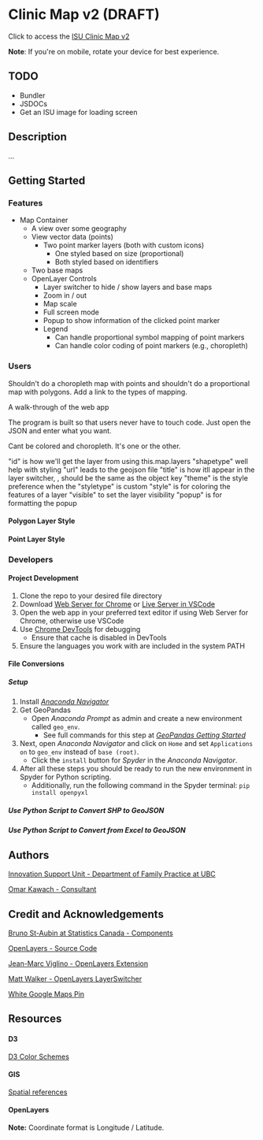 # Clinic Map v2 (DRAFT)

Click to access the [ISU Clinic Map v2](https://isu-ubc.github.io/clinic-mapping-2/)

**Note**: If you're on mobile, rotate your device for best experience. 

## TODO

- Bundler
- JSDOCs
- Get an ISU image for loading screen

## Description

...

## Getting Started

### Features

- Map Container 
  - A view over some geography
  - View vector data (points)
    - Two point marker layers (both with custom icons)
      - One styled based on size (proportional)
      - Both styled based on identifiers
  - Two base maps 
  - OpenLayer Controls
    - Layer switcher to hide / show layers and base maps
    - Zoom in / out
    - Map scale
    - Full screen mode
    - Popup to show information of the clicked point marker
    - Legend 
      - Can handle proportional symbol mapping of point markers
      - Can handle color coding of point markers (e.g., choropleth)

### Users

Shouldn't do a choropleth map with points and shouldn't do a proportional map with polygons. Add a link to the types of mapping.

A walk-through of the web app

The program is built so that users never have to touch code. Just open the JSON and enter what you want.

Cant be colored and choropleth. It's one or the other.

"id" is how we'll get the layer from using this.map.layers
"shapetype" well help with styling
"url" leads to the geojson file
"title" is how itll appear in the layer switcher, , should be the same as the object key
"theme" is the style preference when the "styletype" is custom
"style" is for coloring the features of a layer
"visible" to set the layer visibility 
"popup" is for formatting the popup

#### Polygon Layer Style

#### Point Layer Style

### Developers

#### Project Development

1. Clone the repo to your desired file directory
2. Download [Web Server for Chrome](https://chrome.google.com/webstore/detail/web-server-for-chrome/ofhbbkphhbklhfoeikjpcbhemlocgigb) or [Live Server in VSCode](https://marketplace.visualstudio.com/items?itemName=ritwickdey.LiveServer)
3. Open the web app in your preferred text editor if using Web Server for Chrome, otherwise use VSCode
4. Use [Chrome DevTools](https://developers.google.com/web/tools/chrome-devtools/) for debugging
   - Ensure that cache is disabled in DevTools
5. Ensure the languages you work with are included in the system PATH

#### File Conversions

##### Setup

1. Install [*Anaconda Navigator*](https://www.anaconda.com/)
2. Get GeoPandas
   - Open *Anaconda Prompt* as admin and create a new environment called ```geo_env```.
     - See full commands for this step at [*GeoPandas Getting Started*](https://geopandas.readthedocs.io/en/latest/getting_started/install.html#creating-a-new-environment)
3. Next, open *Anaconda Navigator* and click on ```Home``` and set ```Applications on``` to ```geo_env``` instead of ```base (root)```. 
   - Click the ```install``` button for *Spyder* in the *Anaconda Navigator*. 
4. After all these steps you should be ready to run the new environment in Spyder for Python scripting.
     - Additionally, run the following command in the Spyder terminal:  ```pip install openpyxl```

##### Use Python Script to Convert SHP to GeoJSON

##### Use Python Script to Convert from Excel to GeoJSON



## Authors

[Innovation Support Unit - Department of Family Practice at UBC](https://isu.familymed.ubc.ca/)

[Omar Kawach - Consultant](https://omarkawach.github.io/)

## Credit and Acknowledgements

[Bruno St-Aubin at Statistics Canada - Components](https://github.com/SGC-CGS/geo-explorer)

[OpenLayers - Source Code](https://github.com/openlayers/openlayers)

[Jean-Marc Viglino - OpenLayers Extension](https://github.com/Viglino/ol-ext)

[Matt Walker - OpenLayers LayerSwitcher](https://github.com/walkermatt/ol-layerswitcher)

[White Google Maps Pin](http://www.clker.com/clipart-white-google-map-pin-1.html)

## Resources

#### D3

[D3 Color Schemes](https://observablehq.com/@d3/color-schemes)

#### GIS

[Spatial references](https://spatialreference.org/ref/epsg/)

#### OpenLayers

**Note:** Coordinate format is Longitude / Latitude. 
